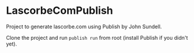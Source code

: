 # LascorbeComPublish

Project to generate lascorbe.com using Publish by John Sundell.

Clone the project and run `publish run` from root (install Publish if you didn't yet).
